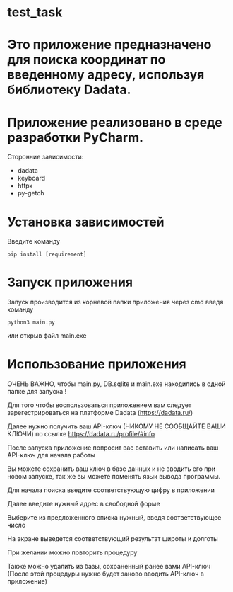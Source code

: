 # test_task

# Это приложение предназначено для поиска координат по введенному адресу, используя библиотеку Dadata. 

# Приложение реализовано в среде разработки PyCharm. 

Сторонние зависимости:
  * dadata
  * keyboard
  * httpx
  * py-getch

# Установка зависимостей

Введите команду 

```
pip install [requirement]
```

# Запуск приложения 

Запуск производится из корневой папки приложения через cmd введя команду

```
python3 main.py
```

или открыв файл main.exe

# Использование приложения

ОЧЕНЬ ВАЖНО, чтобы main.py, DB.sqlite и main.exe находились в одной папке для запуска !

Для того чтобы воспользоваться приложением вам следует зарегестрироваться на платформе Dadata (https://dadata.ru/)

Далее нужно получить ваш API-ключ (НИКОМУ НЕ СООБЩАЙТЕ ВАШИ КЛЮЧИ) по ссылке https://dadata.ru/profile/#info

После запуска приложение попросит вас вставить или написать ваш API-ключ для начала работы

Вы можете сохранить ваш ключ в базе данных и не вводить его при новом запуске, так же вы можете поменять язык вывода программы.

Для начала поиска введите соответствующую цифру в приложении

Далее введите нужный адрес в свободной форме

Выберите из предложенного списка нужный, введя соответствующее число

На экране выведется соответствующий результат широты и долготы

При желании можно повторить процедуру

Также можно удалить из базы, сохраненный ранее вами API-ключ (После этой процедуры нужно будет заново вводить API-ключ в приложение)

